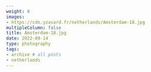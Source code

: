 ```yaml
---
weight: 8
images:
- https://cdn.yzavard.fr/netherlands/Amsterdam-18.jpg
multipleColumn: false
title: Amsterdam-18.jpg
date: 2022-09-14
type: photography
tags:
- archive # all posts
- netherlands
---
```

